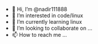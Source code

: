 - 👋 Hi, I’m @nadir111888
- 👀 I’m interested in code/linux
- 🌱 I’m currently learning linux
- 💞️ I’m looking to collaborate on ...
- 📫 How to reach me ...

<!---
nadir111888/nadir111888 is a ✨ special ✨ repository because its `README.md` (this file) appears on your GitHub profile.
You can click the Preview link to take a look at your changes.
--->
